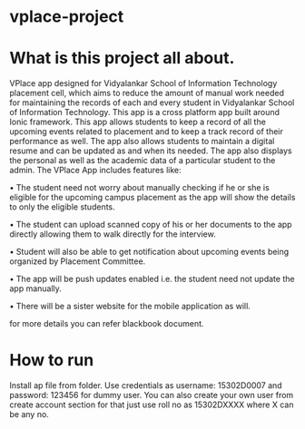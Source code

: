 # vplace-project

# What is this project all about.

VPlace app designed for Vidyalankar School of Information Technology placement cell, which aims to reduce the amount of manual work needed for maintaining the records of each and every student in Vidyalankar School of Information Technology. This app is a cross platform app built around Ionic framework. This app allows students to keep a record of all the upcoming events related to placement and to keep a track record of their performance as well.
The app also allows students to maintain a digital resume and can be updated as and when its needed. The app also displays the personal as well as the academic data of a particular student to the admin.
The VPlace App includes features like:

•	The student need not worry about manually checking if he or she is eligible for the upcoming campus placement as the app will show the details to only the eligible students.

•	The student can upload scanned copy of his or her documents to the app directly allowing them to walk directly for the interview.

•	Student will also be able to get notification about upcoming events being organized by Placement Committee.

•	The app will be push updates enabled i.e. the student need not update the app manually.

•	There will be a sister website for the mobile application as will.

for more details you can refer blackbook document.


# How to run
Install ap file from folder. Use credentials as username: 15302D0007 and password: 123456 for dummy user. You can also create your own user from create account section for that just use roll no as 15302DXXXX where X can be any no. 

